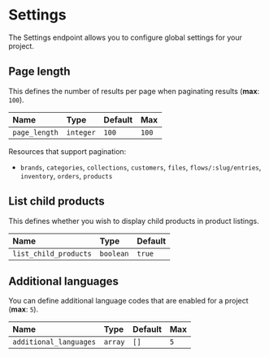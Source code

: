 # Settings

The Settings endpoint allows you to configure global settings for your project.

## Page length

This defines the number of results per page when paginating results \(**max**: `100`\).

| **Name** | **Type** | **Default** | **Max** |
| :--- | :--- | :--- | :--- |
| `page_length` | `integer` | `100` | `100` |

Resources that support pagination:

* `brands`, `categories`, `collections`, `customers`, `files`, `flows/:slug/entries`, `inventory`, `orders`, `products`

## List child products

This defines whether you wish to display child products in product listings.

| **Name** | **Type** | **Default** |
| :--- | :--- | :--- |
| `list_child_products` | `boolean` | `true` |

## Additional languages

You can define additional language codes that are enabled for a project \(**max**: `5`\).

| **Name** | **Type** | **Default** | **Max** |
| :--- | :--- | :--- | :--- |
| `additional_languages` | `array` | `[]` | `5` |


